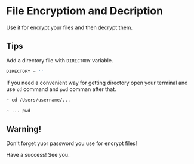 # File Encryptiom and Decription

Use it for encrypt your files and then decrypt them.

## Tips

Add a directory file with  `DIRECTORY` variable.

```python
DIRECTORY = ''
```
If you need a convenient way for getting directory open your terminal and use `cd` command and `pwd` comman after that.

```bash
~ cd /Users/username/...
```
```bash
~ ... pwd
```

## Warning!

Don't forget yuor password you use for encrypt files!

Have a success! See you.
